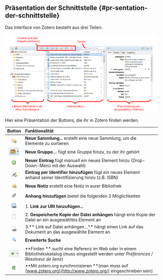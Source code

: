 ## Präsentation der Schnittstelle {#pr-sentation-der-schnittstelle}

Das Interface von Zotero besteht aus drei Teilen:

![](/assets/teilen.png)

Hier eine Präsentation der Buttons, die ihr in Zotero finden werden.

| Button | Funktionalität |
| :---: | :--- |
| ![](/assets/button1.png) | **Neue Sammlung...** erstellt eine neue Sammlung, um die Elemente zu sortieren |
| ![](/assets/button_2b.png) | **Neue Gruppe**_**…**_ fügt eine Gruppe hinzu, zu der ihr gehört |
| ![](/assets/button4.png) | **Neuer Eintrag** fügt _manuell_ ein neues Element hinzu \(Drop-Down-Menü mit der Auswahl\) |
| ![](/assets/button5.png) | **Eintrag per Identifier hinzufügen** fügt ein neues Element anhand seiner Identifizierung hinzu \(z.B. ISBN\) |
| ![](/assets/button6.png) | **Neue Notiz** erstellt eine Notiz in eurer Bibliothek |
| ![](/assets/button7.png) | **Anhang hinzufügen** bietet die folgenden 3 Möglichkeiten |
| ![](/assets/button7_3.png) | 1. **Link zur URI hinzufügen...** |
| ![](/assets/button7_4.png) | 2. **Gespeicherte Kopie der Datei anhängen** hängt eine Kopie der Datei an ein ausgewähltes Element an |
| ![](/assets/button7_5.png) | 3.** Link auf Datei anhängen…** hängt einen Link auf das Dokument an das ausgewählte Element an |
| ![](/assets/button8.png) | **Erweiterte Suche** |
| ![](/assets/button9.png) | **Finden ** sucht eine Referenz im Web oder in einem Bibliothekskatalog \(muss eingestellt werden unter _Préférences / Résolveur de liens_\) |
| ![](/assets/button10.png) | **Mit zotero.org synchronisieren **\(man muss auf [www.zotero.org](http://www.zotero.org/) eingeschrieben sein\) |




